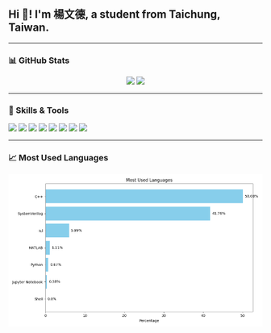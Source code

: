 <h2 align="left">Hi 👋! I'm 楊文德, a student from Taichung, Taiwan.</h2>

---

### 📊 GitHub Stats

<div align="center">
  <img src="https://github-readme-stats.vercel.app/api?username=Wilfred430&show_icons=true&include_all_commits=true&count_private=true&theme=tokyonight" height="150" />
  <img src="https://github-readme-stats.vercel.app/api/top-langs?username=Wilfred430&layout=compact&langs_count=6&theme=tokyonight" height="150" />
</div>

---

### 🧠 Skills & Tools

<div align="left">
  <img src="https://cdn.jsdelivr.net/gh/devicons/devicon/icons/python/python-original.svg" height="30" />
  <img src="https://cdn.jsdelivr.net/gh/devicons/devicon/icons/opencv/opencv-original.svg" height="30" />
  <img src="https://cdn.jsdelivr.net/gh/devicons/devicon/icons/jupyter/jupyter-original.svg" height="30" />
  <img src="https://cdn.jsdelivr.net/gh/devicons/devicon/icons/html5/html5-original.svg" height="30" />
  <img src="https://cdn.jsdelivr.net/gh/devicons/devicon/icons/css3/css3-original.svg" height="30" />
  <img src="https://cdn.jsdelivr.net/gh/devicons/devicon/icons/c/c-original.svg" height="30" />
  <img src="https://cdn.jsdelivr.net/gh/devicons/devicon/icons/cplusplus/cplusplus-original.svg" height="30" />
  <img src="https://cdn.jsdelivr.net/gh/devicons/devicon/icons/verilog/verilog-original.svg" height="30" />
</div>

---

### 📈 Most Used Languages

<img src="./most_used_languages.png" alt="Most Used Languages Chart" width="600"/>
